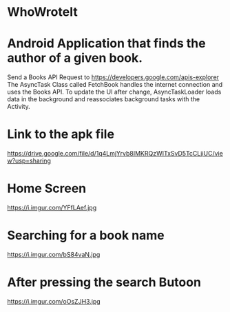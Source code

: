 # WhoWroteIt
# Android Application that finds the author of a given book.

Send a Books API Request to https://developers.google.com/apis-explorer
The AsyncTask Class called FetchBook handles the internet connection and uses the Books API.
To update the UI after change, AsyncTaskLoader loads data in the background and reassociates background tasks with the Activity.


# Link to the apk file
https://drive.google.com/file/d/1q4LmjYrvb8IMKRQzWITxSvD5TcCLjiUC/view?usp=sharing

# Home Screen
https://i.imgur.com/YFfLAef.jpg

# Searching for a book name
https://i.imgur.com/bS84vaN.jpg

# After pressing the search Butoon
https://i.imgur.com/oOsZJH3.jpg


